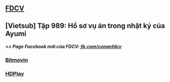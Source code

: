 ## [FDCV](https://admin1509.github.io/fdcvteam.blogspot.com/)
## [Vietsub] Tập 989: Hồ sơ vụ án trong nhật ký của Ayumi

##### >> Page Facebook mới của FDCV: [fb.com/conanfdcv](https://fb.com/conanfdcv)
### [Bitmovin](https://bitmovin.com/demos/stream-test?format=hls&manifest=https://raw.githubusercontent.com/admin1509/admin1509/main/fdcvteam.blogspot.com/2020/12/vietsub-tap-989-ho-so-vu-trong-nhat-ky.html/index.m3u8)
### [HDPlay](https://hdplay.se/?HLSP2P=https://raw.githubusercontent.com/admin1509/admin1509/main/fdcvteam.blogspot.com/2020/12/vietsub-tap-989-ho-so-vu-trong-nhat-ky.html/index.m3u8)
